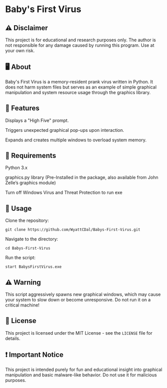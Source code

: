 # **Baby's First Virus**

## **⚠ Disclaimer**

This project is for educational and research purposes only. The author is not responsible for any damage caused by running this program. Use at your own risk.

## **🖥 About**

Baby's First Virus is a memory-resident prank virus written in Python. It does not harm system files but serves as an example of simple graphical manipulation and system resource usage through the graphics library.

## **📜 Features**

Displays a "High Five" prompt.

Triggers unexpected graphical pop-ups upon interaction.

Expands and creates multiple windows to overload system memory.

## **🔧 Requirements**

Python 3.x

graphics.py library (Pre-Installed in the package, also available from John Zelle’s graphics module)

Turn off Windows Virus and Threat Protection to run exe

## **🚀 Usage**

Clone the repository:
```
git clone https://github.com/WyattCDal/Babys-First-Virus.git
```
Navigate to the directory:
```
cd Babys-First-Virus
```
Run the script:
```
start BabysFirstVirus.exe
```

## **⚠ Warning**

This script aggressively spawns new graphical windows, which may cause your system to slow down or become unresponsive. Do not run it on a critical machine!

## **📜 License**

This project is licensed under the MIT License - see the `LICENSE` file for details.

## **❗ Important Notice**

This project is intended purely for fun and educational insight into graphical manipulation and basic malware-like behavior. Do not use it for malicious purposes.

